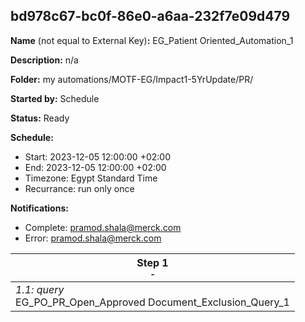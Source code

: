 ## bd978c67-bc0f-86e0-a6aa-232f7e09d479

**Name** (not equal to External Key)**:** EG_Patient Oriented_Automation_1

**Description:** n/a

**Folder:** my automations/MOTF-EG/Impact1-5YrUpdate/PR/

**Started by:** Schedule

**Status:** Ready

**Schedule:**

* Start: 2023-12-05 12:00:00 +02:00
* End: 2023-12-05 12:00:00 +02:00
* Timezone: Egypt Standard Time
* Recurrance: run only once

**Notifications:**

* Complete: pramod.shala@merck.com
* Error: pramod.shala@merck.com

| Step 1<br>_<small>-</small>_ |
| --- |
| _1.1: query_<br>EG_PO_PR_Open_Approved Document_Exclusion_Query_1 |
